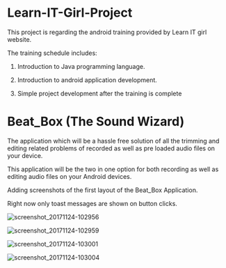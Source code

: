 # Learn-IT-Girl-Project
This project is regarding the android training provided by Learn IT girl website.</p>
The training schedule includes:</p>
1. Introduction to Java programming language.</p>
2. Introduction to android application development.</p>
3. Simple project development after the training is complete</p>
# Beat_Box (The Sound Wizard)
The application which will be a hassle free solution of all the trimming and editing related problems of recorded as well as pre loaded audio files on your device.</p>
This application will be the two in one option for both recording as well as editing audio files on your Android devices.</p>
Adding screenshots of the first layout of the Beat_Box Application.</p>
Right now only toast messages are shown on button clicks.</p>
![screenshot_20171124-102956](https://user-images.githubusercontent.com/26011003/33242140-32491120-d2f6-11e7-8f6a-820c0e528809.png)</p>
![screenshot_20171124-102959](https://user-images.githubusercontent.com/26011003/33242141-329cd418-d2f6-11e7-94c1-f81777f12462.png)</p>
![screenshot_20171124-103001](https://user-images.githubusercontent.com/26011003/33242142-32ef84ba-d2f6-11e7-8dd3-8fc323057519.png)</p>
![screenshot_20171124-103004](https://user-images.githubusercontent.com/26011003/33242143-33439c08-d2f6-11e7-9198-9c6b503f8c08.png)</p>


